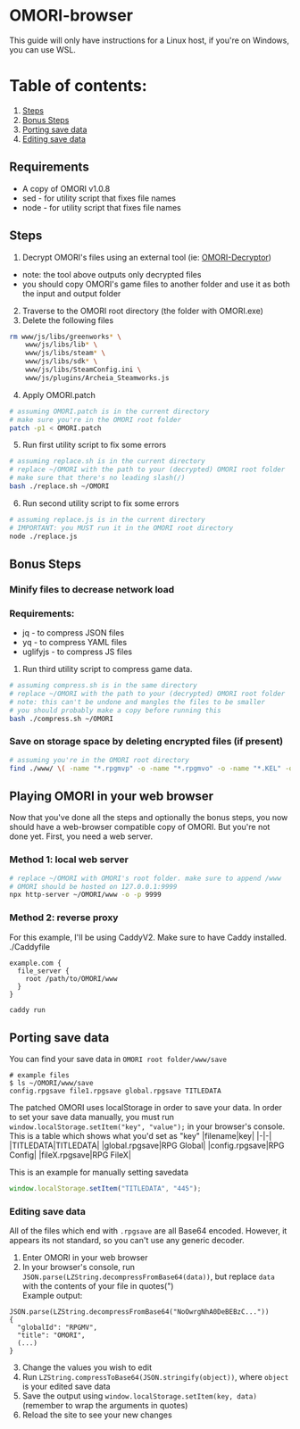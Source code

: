 # OMORI-browser
This guide will only have instructions for a Linux host, if you're on Windows, you can use WSL.
# Table of contents:
1. [Steps](#steps)
2. [Bonus Steps](#bonus-steps)
3. [Porting save data](#porting-save-data)
4. [Editing save data](#editing-save-data)
## Requirements
* A copy of OMORI v1.0.8
* sed - for utility script that fixes file names
* node - for utility script that fixes file names
## Steps
1. Decrypt OMORI's files using an external tool (ie: [OMORI-Decryptor](https://github.com/SuspiciousDuck/OMORI-Decryptor))
 - note: the tool above outputs only decrypted files
 - you should copy OMORI's game files to another folder and use it as both the input and output folder
2. Traverse to the OMORI root directory (the folder with OMORI.exe)
3. Delete the following files
```bash
rm www/js/libs/greenworks* \
    www/js/libs/lib* \
    www/js/libs/steam* \
    www/js/libs/sdk* \
    www/js/libs/SteamConfig.ini \
    www/js/plugins/Archeia_Steamworks.js
```
4. Apply OMORI.patch
```bash
# assuming OMORI.patch is in the current directory
# make sure you're in the OMORI root folder
patch -p1 < OMORI.patch
```
5. Run first utility script to fix some errors
```bash
# assuming replace.sh is in the current directory
# replace ~/OMORI with the path to your (decrypted) OMORI root folder
# make sure that there's no leading slash(/)
bash ./replace.sh ~/OMORI
```
6. Run second utility script to fix some errors
```bash
# assuming replace.js is in the current directory
# IMPORTANT: you MUST run it in the OMORI root directory
node ./replace.js
```
## Bonus Steps
### Minify files to decrease network load
### Requirements:
* jq - to compress JSON files
* yq - to compress YAML files
* uglifyjs - to compress JS files
1. Run third utility script to compress game data.
```bash
# assuming compress.sh is in the same directory
# replace ~/OMORI with the path to your (decrypted) OMORI root folder
# note: this can't be undone and mangles the files to be smaller
# you should probably make a copy before running this
bash ./compress.sh ~/OMORI
```
### Save on storage space by deleting encrypted files (if present)
```bash
# assuming you're in the OMORI root directory
find ./www/ \( -name "*.rpgmvp" -o -name "*.rpgmvo" -o -name "*.KEL" -o -name "*.AUBREY" -o -name "*.HERO" -o -name "*.PLUTO" \) -exec rm {} \;
```
## Playing OMORI in your web browser
Now that you've done all the steps and optionally the bonus steps, you now should have a web-browser compatible copy of OMORI. But you're not done yet. First, you need a web server.
### Method 1: local web server
```bash
# replace ~/OMORI with OMORI's root folder. make sure to append /www
# OMORI should be hosted on 127.0.0.1:9999
npx http-server ~/OMORI/www -o -p 9999
```
### Method 2: reverse proxy
For this example, I'll be using CaddyV2. Make sure to have Caddy installed. <br>
./Caddyfile
```
example.com {
  file_server {
    root /path/to/OMORI/www
  }
}
```
```bash
caddy run
```
## Porting save data
You can find your save data in `OMORI root folder/www/save`
```
# example files
$ ls ~/OMORI/www/save
config.rpgsave file1.rpgsave global.rpgsave TITLEDATA
```
The patched OMORI uses localStorage in order to save your data. In order to set your save data manually, you must run `window.localStorage.setItem("key", "value");` in your browser's console.<br>
This is a table which shows what you'd set as "key"
|filename|key|
|-|-|
|TITLEDATA|TITLEDATA|
|global.rpgsave|RPG Global|
|config.rpgsave|RPG Config|
|fileX.rpgsave|RPG FileX|

This is an example for manually setting savedata
```javascript
window.localStorage.setItem("TITLEDATA", "445");
```
### Editing save data
All of the files which end with `.rpgsave` are all Base64 encoded. However, it appears its not standard, so you can't use any generic decoder.
1. Enter OMORI in your web browser
2. In your browser's console, run `JSON.parse(LZString.decompressFromBase64(data))`, but replace `data` with the contents of your file in quotes(")<br>
Example output:
```
JSON.parse(LZString.decompressFromBase64("NoOwrgNhA0DeBEBzC..."))
{
  "globalId": "RPGMV",
  "title": "OMORI",
  (...)
}
```
3. Change the values you wish to edit
4. Run `LZString.compressToBase64(JSON.stringify(object))`, where `object` is your edited save data
5. Save the output using `window.localStorage.setItem(key, data)` (remember to wrap the arguments in quotes)
6. Reload the site to see your new changes
